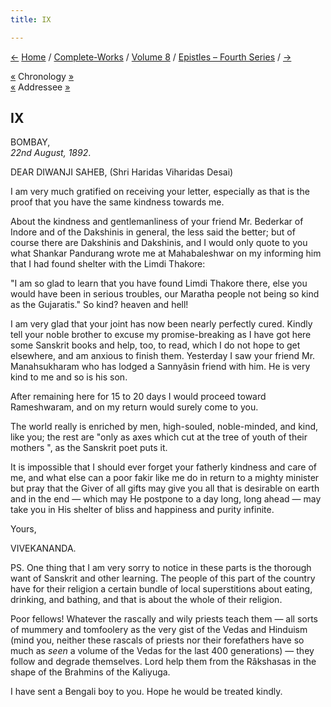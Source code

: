 ```yaml
---
title: IX

---
```

<div>

[←](008_diwanji_saheb.htm) [Home](../../../index.htm) /
[Complete-Works](../../complete_works.htm) / [Volume
8](../volume_8_contents.htm) / [Epistles – Fourth
Series](epistles_fourth_series_contents.htm) / [→](010_haripada.htm)

  

[«](008_diwanji_saheb.htm) Chronology
[»](../../volume_5/epistles_first_series/002_panditji_maharaj.htm)  
[«](008_diwanji_saheb.htm) Addressee [»](012_diwanji_saheb.htm)

## IX

BOMBAY,  
*22nd August, 1892*.

DEAR DIWANJI SAHEB, (Shri Haridas Viharidas Desai)

I am very much gratified on receiving your letter, especially as that is
the proof that you have the same kindness towards me.

About the kindness and gentlemanliness of your friend Mr. Bederkar of
Indore and of the Dakshinis in general, the less said the better; but of
course there are Dakshinis and Dakshinis, and I would only quote to you
what Shankar Pandurang wrote me at Mahabaleshwar on my informing him
that I had found shelter with the Limdi Thakore:

"I am so glad to learn that you have found Limdi Thakore there, else you
would have been in serious troubles, our Maratha people not being so
kind as the Gujaratis." So kind? heaven and hell!

I am very glad that your joint has now been nearly perfectly cured.
Kindly tell your noble brother to excuse my promise-breaking as I have
got here some Sanskrit books and help, too, to read, which I do not hope
to get elsewhere, and am anxious to finish them. Yesterday I saw your
friend Mr. Manahsukharam who has lodged a Sannyâsin friend with him. He
is very kind to me and so is his son.

After remaining here for 15 to 20 days I would proceed toward
Rameshwaram, and on my return would surely come to you.

The world really is enriched by men, high-souled, noble-minded, and
kind, like you; the rest are "only as axes which cut at the tree of
youth of their mothers ", as the Sanskrit poet puts it.

It is impossible that I should ever forget your fatherly kindness and
care of me, and what else can a poor fakir like me do in return to a
mighty minister but pray that the Giver of all gifts may give you all
that is desirable on earth and in the end — which may He postpone to a
day long, long ahead — may take you in His shelter of bliss and
happiness and purity infinite. 

Yours,

VIVEKANANDA.

  
PS. One thing that I am very sorry to notice in these parts is the
thorough want of Sanskrit and other learning. The people of this part of
the country have for their religion a certain bundle of local
superstitions about eating, drinking, and bathing, and that is about the
whole of their religion.

Poor fellows! Whatever the rascally and wily priests teach them — all
sorts of mummery and tomfoolery as the very gist of the Vedas and
Hinduism (mind you, neither these rascals of priests nor their
forefathers have so much as *seen* a volume of the Vedas for the last
400 generations) — they follow and degrade themselves. Lord help them
from the Râkshasas in the shape of the Brahmins of the Kaliyuga.

I have sent a Bengali boy to you. Hope he would be treated kindly.

</div>
